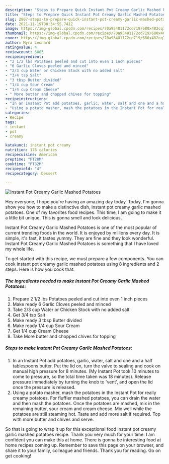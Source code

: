 ```yaml
---
description: "Steps to Prepare Quick Instant Pot Creamy Garlic Mashed Potatoes"
title: "Steps to Prepare Quick Instant Pot Creamy Garlic Mashed Potatoes"
slug: 2807-steps-to-prepare-quick-instant-pot-creamy-garlic-mashed-potatoes
date: 2021-11-19T08:34:55.741Z
image: https://img-global.cpcdn.com/recipes/70a95481172cd719/680x482cq70/instant-pot-creamy-garlic-mashed-potatoes-recipe-main-photo.jpg
thumbnail: https://img-global.cpcdn.com/recipes/70a95481172cd719/680x482cq70/instant-pot-creamy-garlic-mashed-potatoes-recipe-main-photo.jpg
cover: https://img-global.cpcdn.com/recipes/70a95481172cd719/680x482cq70/instant-pot-creamy-garlic-mashed-potatoes-recipe-main-photo.jpg
author: Myra Leonard
ratingvalue: 4
reviewcount: 6003
recipeingredient:
- "2 1/2 lbs Potatoes peeled and cut into even 1 inch pieces"
- "6 Garlic Cloves peeled and minced"
- "2/3 cup Water or Chicken Stock with no added salt"
- "3/4 tsp Salt"
- "3 tbsp Butter divided"
- "1/4 cup Sour Cream"
- "1/4 cup Cream Cheese"
- " More butter and chopped chives for topping"
recipeinstructions:
- "In an Instant Pot add potatoes, garlic, water, salt and one and a half tablespoons butter. Put the lid on, turn the valve to sealing and cook on manual high pressure for 8 minutes. (My Instant Pot took 10 minutes to come to pressure, so the total time taken was 18 minutes). Release pressure immediately by turning the knob to &#39;vent&#39;, and open the lid once the pressure is released."
- "Using a potato masher, mash the potatoes in the Instant Pot for really creamy potatoes. For fluffier mashed potatoes, you can drain the water and then mash the potatoes. Once the potatoes are mashed, mix in the remaining butter, sour cream and cream cheese. Mix well while the potatoes are still steaming hot. Taste and add more salt if required. Top with more butter and chives and serve."
categories:
- Recipe
tags:
- instant
- pot
- creamy

katakunci: instant pot creamy 
nutrition: 176 calories
recipecuisine: American
preptime: "PT28M"
cooktime: "PT32M"
recipeyield: "4"
recipecategory: Dessert

---
```



![Instant Pot Creamy Garlic Mashed Potatoes](https://img-global.cpcdn.com/recipes/70a95481172cd719/680x482cq70/instant-pot-creamy-garlic-mashed-potatoes-recipe-main-photo.jpg)

Hey everyone, I hope you're having an amazing day today. Today, I'm gonna show you how to make a distinctive dish, instant pot creamy garlic mashed potatoes. One of my favorites food recipes. This time, I am going to make it a little bit unique. This is gonna smell and look delicious.



Instant Pot Creamy Garlic Mashed Potatoes is one of the most popular of current trending foods in the world. It is enjoyed by millions every day. It is simple, it's fast, it tastes yummy. They are fine and they look wonderful. Instant Pot Creamy Garlic Mashed Potatoes is something that I have loved my whole life.


To get started with this recipe, we must prepare a few components. You can cook instant pot creamy garlic mashed potatoes using 8 ingredients and 2 steps. Here is how you cook that.

<!--inarticleads1-->

##### The ingredients needed to make Instant Pot Creamy Garlic Mashed Potatoes:

1. Prepare 2 1/2 lbs Potatoes peeled and cut into even 1 inch pieces
1. Make ready 6 Garlic Cloves peeled and minced
1. Take 2/3 cup Water or Chicken Stock with no added salt
1. Get 3/4 tsp Salt
1. Make ready 3 tbsp Butter divided
1. Make ready 1/4 cup Sour Cream
1. Get 1/4 cup Cream Cheese
1. Take  More butter and chopped chives for topping




<!--inarticleads2-->

##### Steps to make Instant Pot Creamy Garlic Mashed Potatoes:

1. In an Instant Pot add potatoes, garlic, water, salt and one and a half tablespoons butter. Put the lid on, turn the valve to sealing and cook on manual high pressure for 8 minutes. (My Instant Pot took 10 minutes to come to pressure, so the total time taken was 18 minutes). Release pressure immediately by turning the knob to &#39;vent&#39;, and open the lid once the pressure is released.
1. Using a potato masher, mash the potatoes in the Instant Pot for really creamy potatoes. For fluffier mashed potatoes, you can drain the water and then mash the potatoes. Once the potatoes are mashed, mix in the remaining butter, sour cream and cream cheese. Mix well while the potatoes are still steaming hot. Taste and add more salt if required. Top with more butter and chives and serve.




So that is going to wrap it up for this exceptional food instant pot creamy garlic mashed potatoes recipe. Thank you very much for your time. I am confident you can make this at home. There is gonna be interesting food at home recipes coming up. Remember to save this page on your browser, and share it to your family, colleague and friends. Thank you for reading. Go on get cooking!
